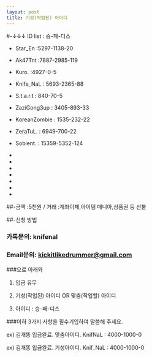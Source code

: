 ```yaml
---
layout: post
title: 기성(작업된) 아이디
---
```


#-↓↓↓ ID list : 승-패-디스




* Star_En :5297-1138-20

* Ak47Tnt :7887-2985-119 

* Kuro. :4927-0-5

* Knife_NaL : 5693-2365-88

* S.t.a.r.t : 840-70-5  

* ZaziGong3up : 3405-893-33

* KoreanZombie : 1535-232-22

* ZeraTuL. : 6949-700-22

* Sobient. : 15359-5352-124

* 

* 

* 

* 

* 

* 

* 

##-금액 :5천원 / 거래 :계좌이체,아이템 매니아,상품권 등 선불 

##-신청 방법 

### 카톡문의: knifenal

### Email문의: [kickitlikedrummer@gmail.com](mailto:kickitlikedrummer@gmail.com)

###으로 아래와 

1. 입금 유무

2. 기성(작업된) 아이디 OR 맞춤(작업할) 아이디

3. 아이디 : 승-패-디스

###이하 3가지 사항을 필수기입하여 말씀해 주세요.

ex) 김개똥 입금완료. 맞춤아이디. KnifNaL : 4000-1000-0 

ex) 김개똥 입금완료. 기성아이디. Knif_NaL : 4000-1000-0 

